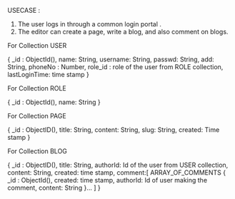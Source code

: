 USECASE :
1. The user logs in through a common login portal .
2. The editor can create a page, write a blog, and also comment on blogs.

For Collection USER 

{
	_id : ObjectId(),
	name: String,
	username: String,
	passwd: String,
	add: String,
	phoneNo : Number,
	role_id : role of the user from ROLE collection,
	lastLoginTime: time stamp
}
	
For Collection ROLE

{
	_id : ObjectId(),
	name: String
}

For Collection PAGE

{
	_id : ObjectID(),
	title: String,
	content: String,
	slug: String,
	created: Time stamp
}

For Collection BLOG

{
	_id : ObjectID(),
	title: String,
	authorId: Id of the user from USER collection,
	content: String,
	created: time stamp,
	comment:[ ARRAY_OF_COMMENTS
			{
				_id : ObjectId(),
				created: time stamp,
				authorId: Id of user making the comment,
				content: String
			}...
	]
}


		
	
